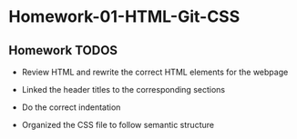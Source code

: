 # Homework-01-HTML-Git-CSS

## Homework TODOS

* Review HTML and rewrite the correct HTML elements for the webpage

* Linked the header titles to the corresponding sections

* Do the correct indentation

* Organized the CSS file to follow semantic structure